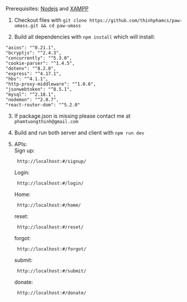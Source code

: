 Prerequisites: [Nodejs](https://nodejs.org/en/) and [XAMPP](https://www.apachefriends.org/index.html)

1. Checkout files with `git clone https://github.com/thinhphamcs/paw-umass.git && cd paw-umass`

2. Build all dependencies with `npm install` which will install:

```
"axios": "^0.21.1",
"bcryptjs": "^2.4.3",
"concurrently": "^5.3.0",
"cookie-parser": "^1.4.5",
"dotenv": "^8.2.0",
"express": "^4.17.1",
"hbs": "^4.1.1",
"http-proxy-middleware": "^1.0.6",
"jsonwebtoken": "^8.5.1",
"mysql": "^2.18.1",
"nodemon": "^2.0.7",
"react-router-dom": "^5.2.0"
```

3. If package.json is missing please contact me at `phamtuongthinh@gmail.com`

4. Build and run both server and client with `npm run dev`

5. APIs: \
    Sign up:
    ```
     http://localhost:#/signup/
    ```
    Login:
    ```
     http://localhost:#/login/
    ```
    Home:
    ```
     http://localhost:#/home/
    ```
    reset:
    ```
     http://localhost:#/reset/
    ```
    forgot:
    ```
     http://localhost:#/forgot/
    ```
    submit:
    ```
     http://localhost:#/submit/
    ```
    donate:
    ```
     http://localhost:#/donate/
    ```